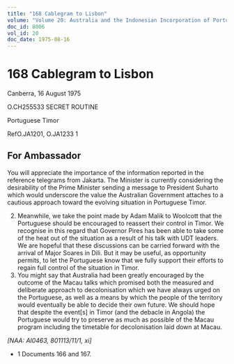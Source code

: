 ```yaml
---
title: "168 Cablegram to Lisbon"
volume: "Volume 20: Australia and the Indonesian Incorporation of Portuguese Timor, 1974-1976"
doc_id: 8006
vol_id: 20
doc_date: 1975-08-16
---
```


# 168 Cablegram to Lisbon

Canberra, 16 August 1975

O.CH255533 SECRET ROUTINE

Portuguese Timor

RefO.JA1201, O.JA1233 1

## For Ambassador

You will appreciate the importance of the information reported in the reference telegrams from Jakarta. The Minister is currently considering the desirability of the Prime Minister sending a message to President Suharto which would underscore the value the Australian Government attaches to a cautious approach toward the evolving situation in Portuguese Timor.

  2. Meanwhile, we take the point made by Adam Malik to Woolcott that the Portuguese should be encouraged to reassert their control in Timor. We recognise in this regard that Governor Pires has been able to take some of the heat out of the situation as a result of his talk with UDT leaders. We are hopeful that these discussions can be carried forward with the arrival of Major Soares in Dili. But it may be useful, as opportunity permits, to let the Portuguese know that we fully support their efforts to regain full control of the situation in Timor.
  3. You might say that Australia had been greatly encouraged by the outcome of the Macau talks which promised both the measured and deliberate approach to decolonisation which we have always urged on the Portuguese, as well as a means by which the people of the territory would eventually be able to decide their own future. We should hope that despite the event[s] in Timor (and the debacle in Angola) the Portuguese would try to preserve as much as possible of the Macau program including the timetable for decolonisation laid down at Macau.



_[NAA: Al0463, 801113/11/1, xi]_

  * 1 Documents 166 and 167. 


